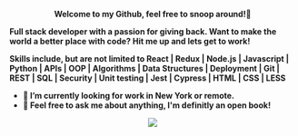 <p align="center"><b> Welcome to my Github, feel free to snoop around!👀  <b/></p>

<p><b> Full stack developer with a passion for giving back. Want to make the world a better place with code? Hit me up and lets get to work! </b></p>

<p><b> Skills include, but are not limited to React | Redux | Node.js | Javascript | Python | APIs | OOP | Algorithms | Data Structures | Deployment | Git | REST | SQL | Security | Unit testing | Jest | Cypress | HTML | CSS | LESS </b></p>


- 🔭 I’m currently looking for work in New York or remote.
- 💬 Feel free to ask me about anything, I'm definitly an open book! 

<p align="center">
  <img src="https://images.unsplash.com/photo-1564190648896-9ee1887da423?ixlib=rb-1.2.1&ixid=eyJhcHBfaWQiOjEyMDd9&auto=format&fit=crop&w=1950&q=80"/>
</p>
